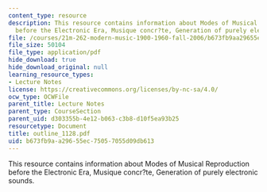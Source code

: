 ```yaml
---
content_type: resource
description: This resource contains information about Modes of Musical Reproduction
  before the Electronic Era, Musique concr?te, Generation of purely electronic sounds.
file: /courses/21m-262-modern-music-1900-1960-fall-2006/b673fb9aa29655ec75057055d09db613_outline_1128.pdf
file_size: 50104
file_type: application/pdf
hide_download: true
hide_download_original: null
learning_resource_types:
- Lecture Notes
license: https://creativecommons.org/licenses/by-nc-sa/4.0/
ocw_type: OCWFile
parent_title: Lecture Notes
parent_type: CourseSection
parent_uid: d303355b-4e12-b063-c3b8-d10f5ea93b25
resourcetype: Document
title: outline_1128.pdf
uid: b673fb9a-a296-55ec-7505-7055d09db613
---
```

This resource contains information about Modes of Musical Reproduction before the Electronic Era, Musique concr?te, Generation of purely electronic sounds.